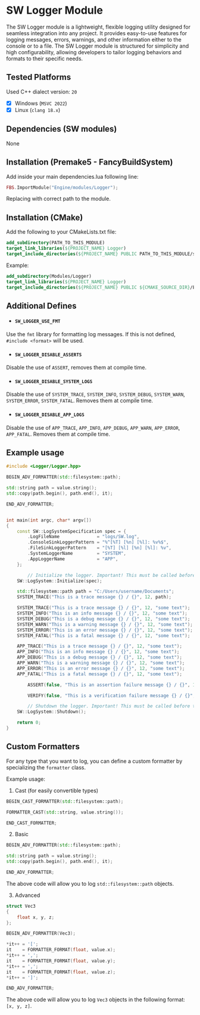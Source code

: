 # SW Logger Module

The SW Logger module is a lightweight, flexible logging utility designed for seamless integration into any project. It provides easy-to-use features for logging messages, errors, warnings, and other information either to the console or to a file. The SW Logger module is structured for simplicity and high configurability, allowing developers to tailor logging behaviors and formats to their specific needs.

## Tested Platforms
Used C++ dialect version: `20`
- [x] Windows (`MSVC 2022`)
- [x] Linux (`clang 18.x`)

## Dependencies (SW modules)
None

## Installation (Premake5 - FancyBuildSystem)
Add inside your main dependencies.lua following line:
```lua
FBS.ImportModule("Engine/modules/Logger");
```
Replacing with correct path to the module.

## Installation (CMake)

Add the following to your CMakeLists.txt file:

```cmake
add_subdirectory(PATH_TO_THIS_MODULE)
target_link_libraries(${PROJECT_NAME} Logger)
target_include_directories(${PROJECT_NAME} PUBLIC PATH_TO_THIS_MODULE/src)
```

Example:

```cmake
add_subdirectory(Modules/Logger)
target_link_libraries(${PROJECT_NAME} Logger)
target_include_directories(${PROJECT_NAME} PUBLIC ${CMAKE_SOURCE_DIR}/Engine/Modules/Logger/src)
```

## Additional Defines

- #### `SW_LOGGER_USE_FMT`

Use the `fmt` library for formatting log messages. If this is not defined, `#include <format>` will be used.

- #### `SW_LOGGER_DISABLE_ASSERTS`

Disable the use of `ASSERT`, removes them at compile time.

- #### `SW_LOGGER_DISABLE_SYSTEM_LOGS`

Disable the use of `SYSTEM_TRACE`, `SYSTEM_INFO`, `SYSTEM_DEBUG`, `SYSTEM_WARN`, `SYSTEM_ERROR`, `SYSTEM_FATAL`. Removes them at compile time.

- #### `SW_LOGGER_DISABLE_APP_LOGS`

Disable the use of `APP_TRACE`, `APP_INFO`, `APP_DEBUG`, `APP_WARN`, `APP_ERROR`, `APP_FATAL`. Removes them at compile time.

## Example usage

```cpp
#include <Logger/Logger.hpp>

BEGIN_ADV_FORMATTER(std::filesystem::path);

std::string path = value.string();
std::copy(path.begin(), path.end(), it);

END_ADV_FORMATTER;


int main(int argc, char* argv[])
{
	const SW::LogSystemSpecification spec = {
	    .LogFileName              = "logs/SW.log",
	    .ConsoleSinkLoggerPattern = "%^[%T] [%n] [%l]: %v%$",
	    .FileSinkLoggerPattern    = "[%T] [%l] [%n] [%l]: %v",
	    .SystemLoggerName         = "SYSTEM",
	    .AppLoggerName            = "APP",
	};

        // Initialize the logger. Important! This must be called before any logging is done.
	SW::LogSystem::Initialize(spec);

	std::filesystem::path path = "C:/Users/username/Documents";
	SYSTEM_TRACE("This is a trace message {} / {}", 12, path);

	SYSTEM_TRACE("This is a trace message {} / {}", 12, "some text");
	SYSTEM_INFO("This is an info message {} / {}", 12, "some text");
	SYSTEM_DEBUG("This is a debug message {} / {}", 12, "some text");
	SYSTEM_WARN("This is a warning message {} / {}", 12, "some text");
	SYSTEM_ERROR("This is an error message {} / {}", 12, "some text");
	SYSTEM_FATAL("This is a fatal message {} / {}", 12, "some text");

	APP_TRACE("This is a trace message {} / {}", 12, "some text");
	APP_INFO("This is an info message {} / {}", 12, "some text");
	APP_DEBUG("This is a debug message {} / {}", 12, "some text");
	APP_WARN("This is a warning message {} / {}", 12, "some text");
	APP_ERROR("This is an error message {} / {}", 12, "some text");
	APP_FATAL("This is a fatal message {} / {}", 12, "some text");

        ASSERT(false, "This is an assertion failure message {} / {}", 12, "some text");

        VERIFY(false, "This is a verification failure message {} / {}", 12, "some text");

        // Shutdown the logger. Important! This must be called before the application exits.
	SW::LogSystem::Shutdown();

	return 0;
}
```

## Custom Formatters

For any type that you want to log, you can define a custom formatter by specializing the `formatter` class.

Example usage:

1. Cast (for easily convertible types)

```cpp
BEGIN_CAST_FORMATTER(std::filesystem::path);

FORMATTER_CAST(std::string, value.string());

END_CAST_FORMATTER;
```

2. Basic

```cpp
BEGIN_ADV_FORMATTER(std::filesystem::path);

std::string path = value.string();
std::copy(path.begin(), path.end(), it);

END_ADV_FORMATTER;
```

The above code will allow you to log `std::filesystem::path` objects.

3. Advanced

```cpp
struct Vec3
{
	float x, y, z;
};

BEGIN_ADV_FORMATTER(Vec3);

*it++ = '[';
it    = FORMATTER_FORMAT(float, value.x);
*it++ = ',';
it    = FORMATTER_FORMAT(float, value.y);
*it++ = ',';
it    = FORMATTER_FORMAT(float, value.z);
*it++ = ']';

END_ADV_FORMATTER;
```

The above code will allow you to log `Vec3` objects in the following format: `[x, y, z]`.
